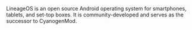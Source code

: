 LineageOS is an open source Android operating system for smartphones, tablets, and set-top boxes. It is community-developed and serves as the successor to CyanogenMod.